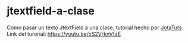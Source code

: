 # jtextfield-a-clase
<p>Como pasar un texto JtextField a una clase, tutorial hecho por <a href="https://www.youtube.com/user/jj43ist?sub_confirmation=1" target="_blank">JotaTuts</a>
<br> 
Link del turorial: <a href="https://youtu.be/xS2VrknVfzE" target="_blank">https://youtu.be/xS2VrknVfzE</a></p>
